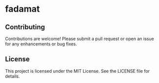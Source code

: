 # fadamat

## Contributing
Contributions are welcome! Please submit a pull request or open an issue for any enhancements or bug fixes.

## License
This project is licensed under the MIT License. See the LICENSE file for details.

